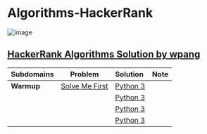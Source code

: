 # Algorithms-HackerRank

![image](https://user-images.githubusercontent.com/42813309/48362809-7cd82380-e672-11e8-8680-4c7550ded3f4.png)

## [HackerRank Algorithms Solution by wpang](https://www.hackerrank.com/domains/algorithms)

|Subdomains       | Problem     | Solution     | Note  |
|:------------- |:-------------:|:-------|-----|
|**Warmup**|[Solve Me First](https://www.hackerrank.com/challenges/solve-me-first/problem)|[Python 3](https://github.com/veagy/Algorithms-HackerRank/blob/master/Warmup/Solve%20Me%20First)||
||[]()|[Python 3]()||
||[]()|[Python 3]()||
||[]()|[Python 3]()||
